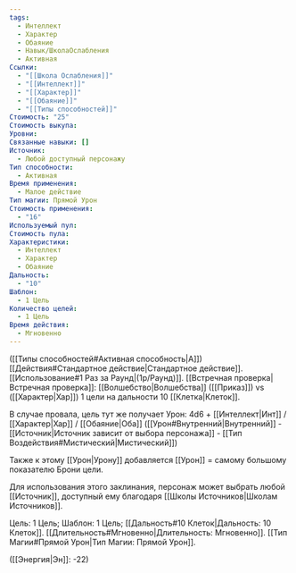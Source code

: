```yaml
---
tags:
  - Интеллект
  - Характер
  - Обаяние
  - Навык/ШколаОслабления
  - Активная
Ссылки:
  - "[[Школа Ослабления]]"
  - "[[Интеллект]]"
  - "[[Характер]]"
  - "[[Обаяние]]"
  - "[[Типы способностей]]"
Стоимость: "25"
Стоимость выкупа: 
Уровни: 
Связанные навыки: []
Источник:
  - Любой доступный персонажу
Тип способности:
  - Активная
Время применения:
  - Малое действие
Тип магии: Прямой Урон
Стоимость применения:
  - "16"
Используемый пул: 
Стоимость пула: 
Характеристики:
  - Интеллект
  - Характер
  - Обаяние
Дальность:
  - "10"
Шаблон:
  - 1 Цель
Количество целей:
  - 1 Цель
Время действия:
  - Мгновенно
---
```

([[Типы способностей#Активная способность|А]]) [[Действия#Стандартное действие|Стандартное действие]]. [[Использование#1 Раз за Раунд|(1р/Раунд)]]. [[Встречная проверка|Встречная проверка]]: [[Волшебство|Волшебства]] ([[Приказ]]) vs ([[Характер|Хар]]) 1 цели на дальности 10 [[Клетка|Клеток]].

В случае провала, цель тут же получает Урон: 4d6 + [[Интеллект|Инт]] / [[Характер|Хар]] / [[Обаяние|Оба]] ([[Урон#Внутренний|Внутренний]] - [[Источник|Источник зависит от выбора персонажа]] - [[Тип Воздействия#Мистический|Мистический]]) 

Также к этому [[Урон|Урону]] добавляется [[Урон]] = самому большому показателю Брони цели. 

Для использования этого заклинания, персонаж может выбрать любой [[Источник]], доступный ему благодаря [[Школы Источников|Школам Источников]]. 

Цель: 1 Цель; Шаблон: 1 Цель; [[Дальность#10 Клеток|Дальность: 10 Клеток]]. [[Длительность#Мгновенно|Длительность: Мгновенно]]. 
[[Тип Магии#Прямой Урон|Тип Магии: Прямой Урон]].

([[Энергия|Эн]]: -22)